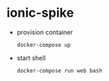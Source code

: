 # ionic-spike

- provision container

  `docker-compose up`

- start shell

  `docker-compose run web bash`
